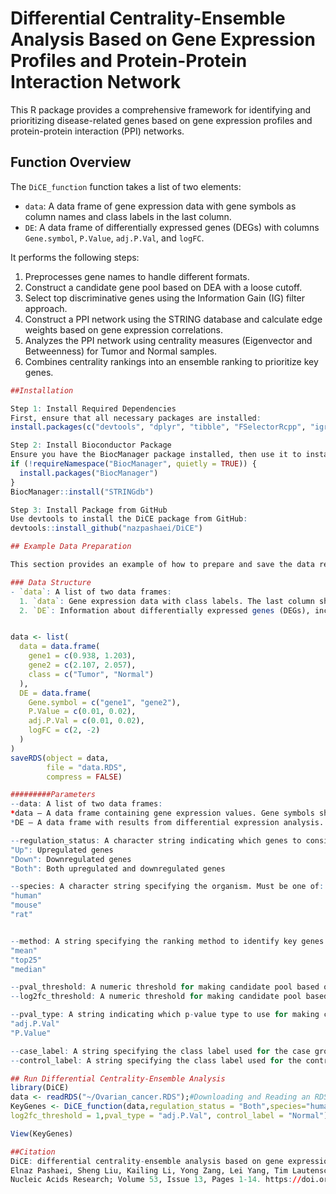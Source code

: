 # Differential Centrality-Ensemble Analysis Based on Gene Expression Profiles and Protein-Protein Interaction Network

This R package provides a comprehensive framework for identifying and prioritizing disease-related genes based on gene expression profiles and protein-protein interaction (PPI) networks.

## Function Overview

The `DiCE_function` function takes a list of two elements:
- `data`: A data frame of gene expression data with gene symbols as column names and class labels in the last column.
- `DE`: A data frame of differentially expressed genes (DEGs) with columns `Gene.symbol`, `P.Value`, `adj.P.Val`, and `logFC`.

It performs the following steps:
1. Preprocesses gene names to handle different formats.
2. Construct a candidate gene pool based on DEA with a loose cutoff.
3. Select top discriminative genes using the Information Gain (IG) filter approach.
4. Construct a PPI network using the STRING database and calculate edge weights based on gene expression correlations.
5. Analyzes the PPI network using centrality measures (Eigenvector and Betweenness) for Tumor and Normal samples.
6. Combines centrality rankings into an ensemble ranking to prioritize key genes.

```R
##Installation

Step 1: Install Required Dependencies
First, ensure that all necessary packages are installed:
install.packages(c("devtools", "dplyr", "tibble", "FSelectorRcpp", "igraph", "data.table", "NetWeaver"))

Step 2: Install Bioconductor Package
Ensure you have the BiocManager package installed, then use it to install the STRINGdb package from Bioconductor:
if (!requireNamespace("BiocManager", quietly = TRUE)) {
  install.packages("BiocManager")
}
BiocManager::install("STRINGdb")

Step 3: Install Package from GitHub
Use devtools to install the DiCE package from GitHub:
devtools::install_github("nazpashaei/DiCE")

## Example Data Preparation

This section provides an example of how to prepare and save the data required for the `DiCE_function`.

### Data Structure
- `data`: A list of two data frames:
  1. `data`: Gene expression data with class labels. The last column should be the class label ("Tumor" and "Normal").
  2. `DE`: Information about differentially expressed genes (DEGs), including gene symbols, p-values, adjusted p-values, and log fold changes.


data <- list(
  data = data.frame( 
    gene1 = c(0.938, 1.203),
    gene2 = c(2.107, 2.057),
    class = c("Tumor", "Normal")
  ),
  DE = data.frame(
    Gene.symbol = c("gene1", "gene2"),
    P.Value = c(0.01, 0.02),
    adj.P.Val = c(0.01, 0.02),
    logFC = c(2, -2)
  )
)
saveRDS(object = data,
        file = "data.RDS",
        compress = FALSE)

#########Parameters
--data: A list of two data frames:
*data – A data frame containing gene expression values. Gene symbols should be column names, and the last column must  contain class labels (e.g., "Tumor", "Normal").
*DE – A data frame with results from differential expression analysis. Expected columns: Gene.symbol, P.Value, adj.P.Val, and logFC.

--regulation_status: A character string indicating which genes to consider based on their regulation status. Must be one of:
"Up": Upregulated genes
"Down": Downregulated genes
"Both": Both upregulated and downregulated genes

--species: A character string specifying the organism. Must be one of:
"human"
"mouse"
"rat"


--method: A string specifying the ranking method to identify key genes. Acceptable values:
"mean"
"top25"
"median"

--pval_threshold: A numeric threshold for making candidate pool based on their p-values or adjusted p-values (e.g., 0.05).
--log2fc_threshold: A numeric threshold for making candidate pool based on absolute log2 fold change (e.g.,1).

--pval_type: A string indicating which p-value type to use for making candidate pool. Must be one of:
"adj.P.Val"
"P.Value"

--case_label: A string specifying the class label used for the case group in the expression data (e.g., "Tumor").
--control_label: A string specifying the class label used for the control group in the expression data (e.g., "Normal").

## Run Differential Centrality-Ensemble Analysis
library(DiCE)
data <- readRDS("~/Ovarian_cancer.RDS");#Downloading and Reading an RDS File
KeyGenes <- DiCE_function(data,regulation_status = "Both",species="human",method = "mean", pval_threshold = 0.05,
log2fc_threshold = 1,pval_type = "adj.P.Val", control_label = "Normal");

View(KeyGenes)

##Citation
DiCE: differential centrality-ensemble analysis based on gene expression profiles and protein-protein interaction network
Elnaz Pashaei, Sheng Liu, Kailing Li, Yong Zang, Lei Yang, Tim Lautenschlaeger, Jun Huang, Xin Lu, Jun Wan
Nucleic Acids Research; Volume 53, Issue 13, Pages 1-14. https://doi.org/10.1093/nar/gkaf609

